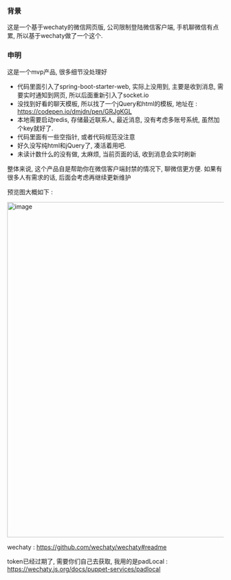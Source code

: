 ### 背景
这是一个基于wechaty的微信网页版, 公司限制登陆微信客户端, 手机聊微信有点累, 所以基于wechaty做了一个这个.
### 申明
这是一个mvp产品, 很多细节没处理好
- 代码里面引入了spring-boot-starter-web, 实际上没用到, 主要是收到消息, 需要实时通知到网页, 所以后面重新引入了socket.io
- 没找到好看的聊天模板, 所以找了一个jQuery和html的模板, 地址在 : https://codepen.io/dmjdn/pen/GRJgKGL
- 本地需要启动redis, 存储最近联系人, 最近消息, 没有考虑多账号系统, 虽然加个key就好了.
- 代码里面有一些空指针, 或者代码规范没注意
- 好久没写纯html和jQuery了, 凑活着用吧.
- 未读计数什么的没有做, 太麻烦, 当前页面的话, 收到消息会实时刷新

整体来说, 这个产品自是帮助你在微信客户端封禁的情况下, 聊微信更方便.
如果有很多人有需求的话, 后面会考虑再继续更新维护

预览图大概如下 : 

<img width="779" alt="image" src="https://user-images.githubusercontent.com/1071075/168712349-e5022692-8a95-42e6-a155-7d50d58a2913.png">

wechaty : https://github.com/wechaty/wechaty#readme

token已经过期了, 需要你们自己去获取, 我用的是padLocal : https://wechaty.js.org/docs/puppet-services/padlocal

